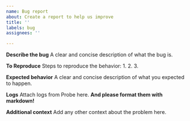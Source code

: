 ```yaml
---
name: Bug report
about: Create a report to help us improve
title: ''
labels: bug
assignees: ''

---
```


<!--
Before you submit a bug, please make sure you read and understand our documentations, and you can successfully submit transaction with Fabric `peer` cli to the target network. This would help us verify that your network is functioning properly.
Meanwhile:
1. Make sure you are not reporting a common performance testing issue, as memory eaten up.
2. Make sure you are not reporting a issue only can be reproduced on specific device such as some IOT device with ARM.
-->

**Describe the bug**
A clear and concise description of what the bug is.

**To Reproduce**
Steps to reproduce the behavior:
1.
2.
3.

**Expected behavior**
A clear and concise description of what you expected to happen.

**Logs**
Attach logs from Probe here. **And please format them with markdown!**

**Additional context**
Add any other context about the problem here.
